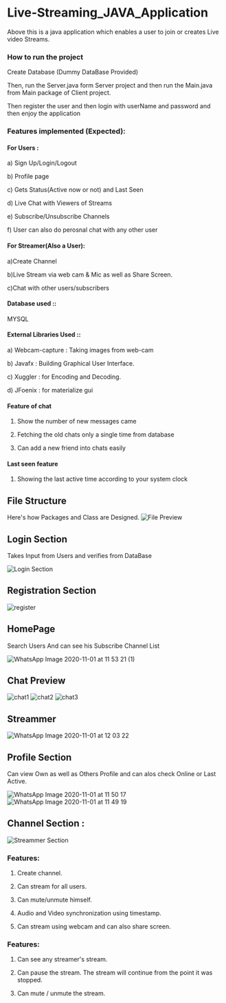 # Live-Streaming_JAVA_Application

Above this is a java application which enables a user to join or creates Live video Streams.

### How to run the project

Create Database (Dummy DataBase Provided)

Then, run the Server.java form Server project and then run the Main.java from Main package of Client project.

Then register the user and then login with userName and password and then enjoy the application

###  Features implemented (Expected):

#### For Users :

a) Sign Up/Login/Logout

b) Profile page

c) Gets Status(Active now or not) and Last Seen

d) Live Chat with Viewers of Streams

e) Subscribe/Unsubscribe Channels

f) User can also do perosnal chat with any other user


#### For Streamer(Also a  User):

a)Create Channel

b)Live Stream via web cam & Mic as well as Share Screen.

c)Chat with other users/subscribers

#### Database used ::

MYSQL

#### External Libraries Used ::

a) Webcam-capture : Taking images from web-cam

b) Javafx : Building Graphical User Interface.

c) Xuggler : for Encoding and Decoding.

d) JFoenix : for materialize gui

#### Feature of chat

1. Show the number of new messages came

2. Fetching the old chats only a single time from database

3. Can add a new friend into chats easily 

#### Last seen feature

1. Showing the last active time according to your system clock

## File Structure

Here's how Packages and Class are Designed.
![File Preview](https://user-images.githubusercontent.com/65902756/97612395-62550b80-1a3d-11eb-9e9b-eb3473bcd569.png)

## Login Section

Takes Input from Users and verifies from DataBase 

![Login Section](https://user-images.githubusercontent.com/65902756/97795811-0d79e680-1c31-11eb-8b7e-70c65e6975e9.png)

## Registration Section
![register](https://user-images.githubusercontent.com/65902756/97795871-a1e44900-1c31-11eb-8242-fdadf444da96.png)

## HomePage 
Search Users And can see his Subscribe Channel List

![WhatsApp Image 2020-11-01 at 11 53 21 (1)](https://user-images.githubusercontent.com/65902756/97796628-49fe1000-1c3a-11eb-811a-3cda8b17ccf5.jpeg)

## Chat Preview 

![chat1](https://user-images.githubusercontent.com/65902756/97795840-4ade7400-1c31-11eb-9566-37df4d749b34.png)
![chat2](https://user-images.githubusercontent.com/65902756/97795839-4a45dd80-1c31-11eb-8ea7-b004d7bfe7d6.png)
![chat3](https://user-images.githubusercontent.com/65902756/97795835-47e38380-1c31-11eb-81f5-1a03d02e955d.png)

## Streammer
![WhatsApp Image 2020-11-01 at 12 03 22](https://user-images.githubusercontent.com/65902756/97796652-a6f9c600-1c3a-11eb-9180-7425e3d1e5e9.jpeg)


## Profile Section

Can view Own as well as Others Profile and can alos check Online or Last Active.

![WhatsApp Image 2020-11-01 at 11 50 17](https://user-images.githubusercontent.com/65902756/97796480-8f214280-1c38-11eb-9fcd-9f619bd9d824.jpeg)![WhatsApp Image 2020-11-01 at 11 49 19](https://user-images.githubusercontent.com/65902756/97796482-90eb0600-1c38-11eb-9353-5e6564453fea.jpeg)

## Channel Section :

![Streammer Section](https://user-images.githubusercontent.com/65902756/97795853-81b48a00-1c31-11eb-9b9c-834ea06993c8.jpeg)




### Features: 

1. Create channel.

2. Can stream for all users.

3. Can mute/unmute himself.

4. Audio and Video synchronization using timestamp.

5. Can stream using webcam and can also share screen.


### Features: 

1. Can see any streamer's stream.

2. Can pause the stream. The stream will continue from the point it was stopped.

3. Can mute / unmute the stream.

